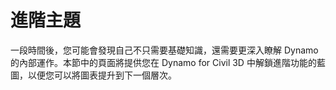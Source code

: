 # 進階主題 

一段時間後，您可能會發現自己不只需要基礎知識，還需要更深入瞭解 Dynamo 的內部運作。本節中的頁面將提供您在 Dynamo for Civil 3D 中解鎖進階功能的藍圖，以便您可以將圖表提升到下一個層次。
